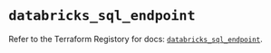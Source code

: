 # `databricks_sql_endpoint`

Refer to the Terraform Registory for docs: [`databricks_sql_endpoint`](https://registry.terraform.io/providers/databricks/databricks/1.30.0/docs/resources/sql_endpoint).
